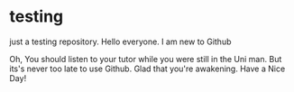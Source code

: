 # testing
just a testing repository. Hello everyone. I am new to Github

Oh, You should listen to your tutor while you were still in the Uni man.
But its's never too late to use Github.
Glad that you're awakening.
Have a Nice Day!
